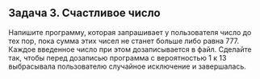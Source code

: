 ## Задача 3. Счастливое число
Напишите программу, которая запрашивает у пользователя число до тех пор, пока сумма этих чисел не станет больше либо равна 777.
Каждое введенное число при этом дозаписывается в файл. Сделайте так, чтобы перед дозаписью программа с вероятностью 1 к 13 выбрасывала пользователю случайное исключение и завершалась.


